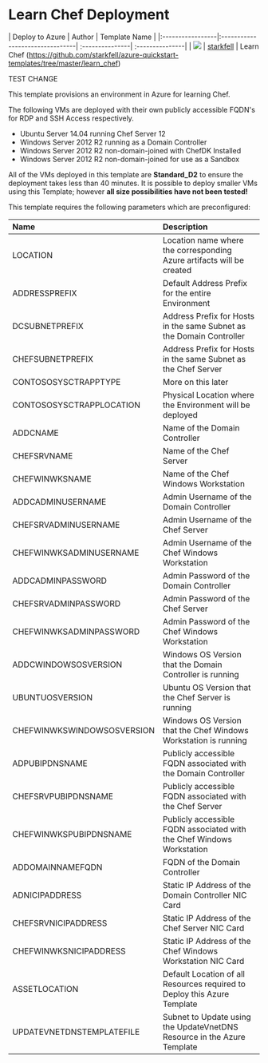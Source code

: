# Learn Chef Deployment

| Deploy to Azure  | Author                          | Template Name   |
|:-----------------|:--------------------------------| :---------------| :---------------|
| <a href="https://portal.azure.com/#create/Microsoft.Template/uri/https%3A%2F%2Fraw.githubusercontent.com%2Fstarkfell%2Fazure-quickstart-templates%2Fmaster%2Flearn_chef%2Fazuredeploy.json" target="_blank"><img src="http://azuredeploy.net/deploybutton_small.png"/></a> | [starkfell](https://github.com/starkfell) | Learn Chef (https://github.com/starkfell/azure-quickstart-templates/tree/master/learn_chef)

TEST CHANGE

This template provisions an environment in Azure for learning Chef.
 
 The following VMs are deployed with their own publicly accessible FQDN's for RDP and SSH Access respectively.
 - Ubuntu Server 14.04 running Chef Server 12
 - Windows Server 2012 R2 running as a Domain Controller
 - Windows Server 2012 R2 non-domain-joined with ChefDK Installed
 - Windows Server 2012 R2 non-domain-joined for use as a Sandbox

All of the VMs deployed in this template are **Standard_D2** to ensure the deployment takes less than 40 minutes. It is possible to deploy smaller VMs using this Template; however **all size possibilities have not been tested!**



This template requires the following parameters which are preconfigured:


| Name             | Description                     |
|:-----------------| :--------------------------------|
| LOCATION | Location name where the corresponding Azure artifacts will be created |
| ADDRESSPREFIX | Default Address Prefix for the entire Environment |
| DCSUBNETPREFIX | Address Prefix for Hosts in the same Subnet as the Domain Controller |
| CHEFSUBNETPREFIX | Address Prefix for Hosts in the same Subnet as the Chef Server |
| CONTOSOSYSCTRAPPTYPE | More on this later |
| CONTOSOSYSCTRAPPLOCATION | Physical Location where the Environment will be deployed |
| ADDCNAME | Name of the Domain Controller |
| CHEFSRVNAME | Name of the Chef Server |
| CHEFWINWKSNAME | Name of the Chef Windows Workstation |
| ADDCADMINUSERNAME | Admin Username of the Domain Controller |
| CHEFSRVADMINUSERNAME | Admin Username of the Chef Server |
| CHEFWINWKSADMINUSERNAME | Admin Username of the Chef Windows Workstation |
| ADDCADMINPASSWORD | Admin Password of the Domain Controller |
| CHEFSRVADMINPASSWORD | Admin Password of the Chef Server |
| CHEFWINWKSADMINPASSWORD | Admin Password of the Chef Windows Workstation |
| ADDCWINDOWSOSVERSION | Windows OS Version that the Domain Controller is running |
| UBUNTUOSVERSION | Ubuntu OS Version that the Chef Server is running |
| CHEFWINWKSWINDOWSOSVERSION | Windows OS Version that the Chef Windows Workstation is running |
| ADPUBIPDNSNAME | Publicly accessible FQDN associated with the Domain Controller |
| CHEFSRVPUBIPDNSNAME | Publicly accessible FQDN associated with the Chef Server |
| CHEFWINWKSPUBIPDNSNAME | Publicly accessible FQDN associated with the Chef Windows Workstation |
| ADDOMAINNAMEFQDN | FQDN of the Domain Controller |
| ADNICIPADDRESS | Static IP Address of the Domain Controller NIC Card |
| CHEFSRVNICIPADDRESS | Static IP Address of the Chef Server NIC Card |
| CHEFWINWKSNICIPADDRESS | Static IP Address of the Chef Windows Workstation NIC Card |
| ASSETLOCATION | Default Location of all Resources required to Deploy this Azure Template |
| UPDATEVNETDNSTEMPLATEFILE | Subnet to Update using the UpdateVnetDNS Resource in the Azure Template |


